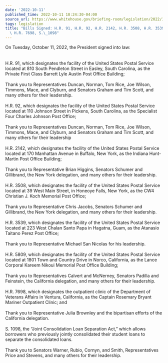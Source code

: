 ```yaml
---
date: '2022-10-11'
published_time: 2022-10-11 18:24:30-04:00
source_url: https://www.whitehouse.gov/briefing-room/legislation/2022/10/11/bills-signed-h-r-91-h-r-92-h-r-2142-h-r-3508-h-r-3539-h-r-5809-h-r-7698-s-1098/
tags: legislation
title: "Bills Signed: H.R. 91, H.R. 92, H.R. 2142, H.R. 3508, H.R. 3539, H.R. 5809,\
  \ H.R. 7698, S.\_1098"
---
```

 
On Tuesday, October 11, 2022, the President signed into law:  
   
   
H.R. 91, which designates the facility of the United States Postal
Service located at 810 South Pendleton Street in Easley, South Carolina,
as the Private First Class Barrett Lyle Austin Post Office Building;  
   
Thank you to Representatives Duncan, Norman, Tom Rice, Joe Wilson,
Timmons, Mace, and Clyburn, and Senators Graham and Tim Scott, and many
others for their leadership.  
   
H.R. 92, which designates the facility of the United States Postal
Service located at 110 Johnson Street in Pickens, South Carolina, as the
Specialist Four Charles Johnson Post Office;  
   
Thank you to Representatives Duncan, Norman, Tom Rice, Joe Wilson,
Timmons, Mace, and Clyburn, and Senators Graham and Tim Scott, and many
others for their leadership  
   
H.R. 2142, which designates the facility of the United States Postal
Service located at 170 Manhattan Avenue in Buffalo, New York, as the
Indiana Hunt-Martin Post Office Building;  
   
Thank you to Representative Brian Higgins, Senators Schumer and
Gillibrand, the New York delegation, and many others for their
leadership.  
   
H.R. 3508, which designates the facility of the United States Postal
Service located at 39 West Main Street, in Honeoye Falls, New York, as
the CW4 Christian J. Koch Memorial Post Office;  
   
Thank you to Representative Chris Jacobs, Senators Schumer and
Gillibrand, the New York delegation, and many others for their
leadership.  
   
H.R. 3539, which designates the facility of the United States Postal
Service located at 223 West Chalan Santo Papa in Hagatna, Guam, as the
Atanasio Taitano Perez Post Office;  
   
Thank you to Representative Michael San Nicolas for his leadership.  
   
H.R. 5809, which designates the facility of the United States Postal
Service located at 1801 Town and Country Drive in Norco, California, as
the Lance Corporal Kareem Nikoui Memorial Post Office Building;  
   
Thank you to Representatives Calvert and McNerney, Senators Padilla and
Feinstein, the California delegation, and many others for their
leadership.  
   
H.R. 7698, which designates the outpatient clinic of the Department of
Veterans Affairs in Ventura, California, as the Captain Rosemary Bryant
Mariner Outpatient Clinic; and  
   
Thank you to Representative Julia Brownley and the bipartisan efforts of
the California delegation.  
   
S. 1098, the “Joint Consolidation Loan Separation Act,” which allows
borrowers who previously jointly consolidated their student loans to
separate the consolidated loans.  
   
Thank you to Senators Warner, Rubio, Cornyn, and Smith, Representatives
Price and Stevens, and many others for their leadership.
